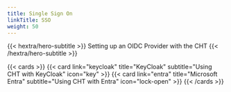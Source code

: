 ```yaml
---
title: Single Sign On
linkTitle: SSO
weight: 50
---
```


{{< hextra/hero-subtitle >}}
  Setting up an OIDC Provider with the CHT
{{< /hextra/hero-subtitle >}}

{{< cards >}}
  {{< card link="keycloak" title="KeyCloak" subtitle="Using CHT with KeyCloak" icon="key" >}}
  {{< card link="entra" title="Microsoft Entra" subtitle="Using CHT with Entra" icon="lock-open" >}}
{{< /cards >}}
